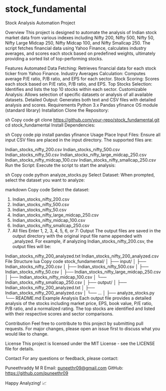 # stock_fundamental

Stock Analysis Automation Project

Overview
This project is designed to automate the analysis of Indian stock market data from various indexes including Nifty 200, Nifty 500, Nifty 50, Nifty Large Midcap 250, Nifty Midcap 100, and Nifty Smallcap 250. The script fetches financial data using Yahoo Finance, calculates industry averages, and scores each stock based on predefined weights, ultimately providing a sorted list of top-performing stocks.

Features
Automated Data Fetching: Retrieves financial data for each stock ticker from Yahoo Finance.
Industry Averages Calculation: Computes average P/E ratio, P/B ratio, and EPS for each sector.
Stock Scoring: Scores each stock based on P/E ratio, P/B ratio, and EPS.
Top Stocks Selection: Identifies and lists the top 10 stocks within each sector.
Customizable Analysis: Allows selection of specific datasets or analysis of all available datasets.
Detailed Output: Generates both text and CSV files with detailed analysis and scores.
Requirements
Python 3.x
Pandas
yfinance
OS module (standard library)
Installation
Clone the Repository:

sh
Copy code
git clone https://github.com/your-repo/stock_fundamental.git
cd stock_fundamental
Install Dependencies:

sh
Copy code
pip install pandas yfinance
Usage
Place Input Files:
Ensure all input CSV files are placed in the input directory. The supported files are:

Indian_stocks_nifty_200.csv
Indian_stocks_nifty_500.csv
Indian_stocks_nifty_50.csv
Indian_stocks_nifty_large_midcap_250.csv
Indian_stocks_nifty_midcap_100.csv
Indian_stocks_nifty_smallcap_250.csv
Run the Script:
Execute the script to start the analysis:

sh
Copy code
python analyze_stocks.py
Select Dataset:
When prompted, select the dataset you want to analyze:

markdown
Copy code
Select the dataset:
1. Indian_stocks_nifty_200.csv
2. Indian_stocks_nifty_500.csv
3. Indian_stocks_nifty_50.csv
4. Indian_stocks_nifty_large_midcap_250.csv
5. Indian_stocks_nifty_midcap_100.csv
6. Indian_stocks_nifty_smallcap_250.csv
7. All files
Enter 1, 2, 3, 4, 5, 6, or 7:
Output
The output files are saved in the output directory with the original input file name appended with _analyzed. For example, if analyzing Indian_stocks_nifty_200.csv, the output files will be:

Indian_stocks_nifty_200_analyzed.txt
Indian_stocks_nifty_200_analyzed.csv
File Structure
lua
Copy code
stock_fundamental/
│
├── input/
│   ├── Indian_stocks_nifty_200.csv
│   ├── Indian_stocks_nifty_500.csv
│   ├── Indian_stocks_nifty_50.csv
│   ├── Indian_stocks_nifty_large_midcap_250.csv
│   ├── Indian_stocks_nifty_midcap_100.csv
│   └── Indian_stocks_nifty_smallcap_250.csv
│
├── output/
│   ├── Indian_stocks_nifty_200_analyzed.txt
│   ├── Indian_stocks_nifty_200_analyzed.csv
│   └── ...
│
├── analyze_stocks.py
└── README.md
Example Analysis
Each output file provides a detailed analysis of the stocks including market price, EPS, book value, P/E ratio, P/B ratio, and a normalized rating. The top stocks are identified and listed with their respective scores and sector comparisons.

Contribution
Feel free to contribute to this project by submitting pull requests. For major changes, please open an issue first to discuss what you would like to change.

License
This project is licensed under the MIT License - see the LICENSE file for details.

Contact
For any questions or feedback, please contact:

Puneethraddy M R
Email: puneethr09@gmail.com
GitHub: https://github.com/puneethr09

Happy Analyzing! 📈
